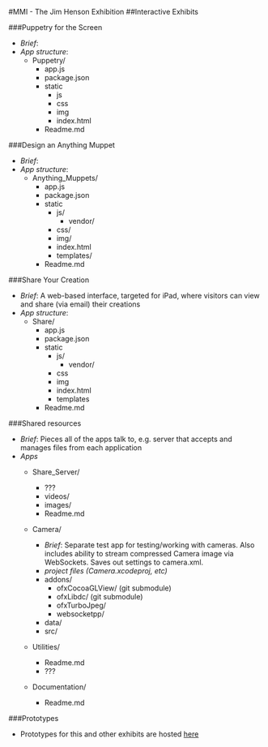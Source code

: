 #MMI - The Jim Henson Exhibition
##Interactive Exhibits

###Puppetry for the Screen
* _Brief_:
* _App structure_:
	* Puppetry/
		* app.js
		* package.json
		* static
			* js
			* css
			* img
			* index.html
		* Readme.md

###Design an Anything Muppet
* _Brief_:
* _App structure_:
	* Anything_Muppets/
		* app.js
		* package.json
		* static
			* js/
				* vendor/
			* css/
			* img/
			* index.html
			* templates/
		* Readme.md

###Share Your Creation
* _Brief_: A web-based interface, targeted for iPad, where visitors can view and share (via email) their creations
* _App structure_:
	* Share/
		* app.js
		* package.json
		* static
			* js/
				* vendor/
			* css
			* img
			* index.html
			* templates
		* Readme.md

###Shared resources
* _Brief_: Pieces all of the apps talk to, e.g. server that accepts and manages files from each application
* _Apps_
	* Share_Server/
		* ???
		* videos/
		* images/
		* Readme.md

	* Camera/
		* _Brief_: Separate test app for testing/working with cameras. Also includes ability to stream compressed Camera image via WebSockets. Saves out settings to camera.xml.
		* *project files (Camera.xcodeproj, etc)*
		* addons/
			* ofxCocoaGLView/ (git submodule)
			* ofxLibdc/ (git submodule)
			* ofxTurboJpeg/
			* websocketpp/
		* data/
		* src/

	* Utilities/
		* Readme.md
		* ???

	* Documentation/
		* Readme.md

###Prototypes
* Prototypes for this and other exhibits are hosted [here](https://github.com/wearecollins/MMI-Prototypes.git)